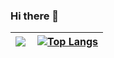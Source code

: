 ### Hi there 👋
| <img align="left" src="https://github-readme-stats.vercel.app/api?username=lterat0r&bg_color=60,f986d3,5fa5f8&title_color=fff&text_color=fff&show_icons=true&count_private=true" /> | [![Top Langs](https://github-readme-stats.vercel.app/api/top-langs/?username=lterat0r&layout=compact&exclude_repo=GenshinImpactNaturalLaw,GenshinImpact_TianLi)](https://github.com/anuraghazra/github-readme-stats) |
| -- | -- |

<!--
**lterat0r/lterat0r** is a ✨ _special_ ✨ repository because its `README.md` (this file) appears on your GitHub profile.

Here are some ideas to get you started:

- 🔭 I’m currently working on ...
- 🌱 I’m currently learning ...
- 👯 I’m looking to collaborate on ...
- 🤔 I’m looking for help with ...
- 💬 Ask me about ...
- 📫 How to reach me: ...
- 😄 Pronouns: ...
- ⚡ Fun fact: ...
-->
